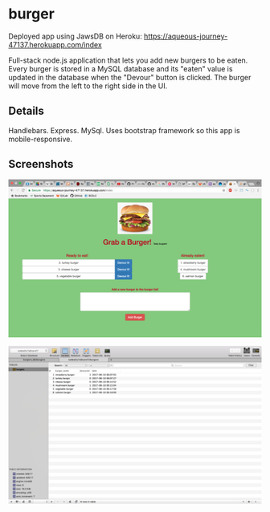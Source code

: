 # burger

Deployed app using JawsDB on Heroku: https://aqueous-journey-47137.herokuapp.com/index

Full-stack node.js application that lets you add new burgers to be eaten.  Every burger is stored in a MySQL database and its "eaten" value is updated in the database when the "Devour" button is clicked.  The burger will move from the left to the right side in the UI.  

## Details

Handlebars.
Express.
MySql.
Uses bootstrap framework so this app is mobile-responsive.


## Screenshots

![Alt text](/pictures/ScreenShot1.png?raw=true "Full Screen Size")

![Alt text](/pictures/ScreenShot2.png?raw=true "Full Screen Size")